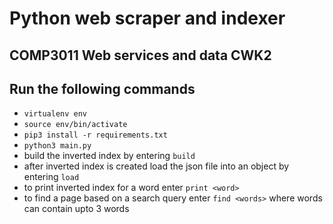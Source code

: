 # Python web scraper and indexer
## COMP3011 Web services and data CWK2


## Run the following commands

 - `virtualenv env`
 - `source env/bin/activate`
 - `pip3 install -r requirements.txt`
 - `python3 main.py`
 - build the inverted index by entering `build`
 - after inverted index is created load the json file into an object by entering `load`
 - to print inverted index for a word enter `print <word>`
 - to find a page based on a search query enter `find <words>` where words can contain upto 3 words
